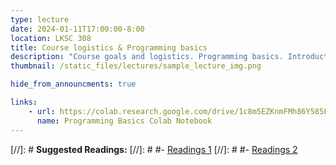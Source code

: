 ```yaml
---
type: lecture
date: 2024-01-11T17:00:00-8:00
location: LKSC 308
title: Course logistics & Programming basics
description: "Course goals and logistics. Programming basics. Introduction to Colab notebooks and Python syntax. Numerical program with NumPy."
thumbnail: /static_files/lectures/sample_lecture_img.png

hide_from_announcments: true

links: 
    - url: https://colab.research.google.com/drive/1c8m5EZKnmFMh86Y585LrA--4wN_5Uxpi?usp=sharing
      name: Programming Basics Colab Notebook
---
```

[//]: # **Suggested Readings:**
[//]: # #- [Readings 1](http://example.com)
[//]: # #- [Readings 2](http://example.com)
